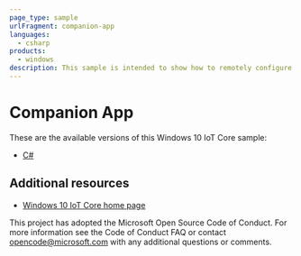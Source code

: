 ```yaml
---
page_type: sample
urlFragment: companion-app
languages:
  - csharp
products:
  - windows
description: This sample is intended to show how to remotely configure an IoT core device when it is not attached to a network.
---
```


# Companion App

These are the available versions of this Windows 10 IoT Core sample:

*	[C#](./CS/README.md)

## Additional resources
* [Windows 10 IoT Core home page](https://developer.microsoft.com/en-us/windows/iot/)

This project has adopted the Microsoft Open Source Code of Conduct. For more information see the Code of Conduct FAQ or contact <opencode@microsoft.com> with any additional questions or comments.
